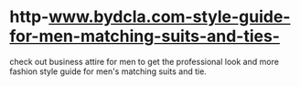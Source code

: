# http-www.bydcla.com-style-guide-for-men-matching-suits-and-ties-
check out business attire for men to get the professional look and more fashion style guide for men's matching suits and tie.
